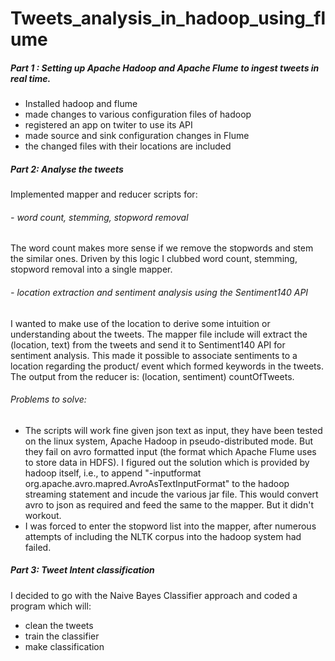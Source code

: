 # **Tweets_analysis_in_hadoop_using_flume**

##### Part 1 : Setting up Apache Hadoop and Apache Flume to ingest tweets in real time.
- Installed hadoop and flume 
- made changes to various configuration files of hadoop
- registered an app on twiter to use its API
- made source and sink configuration changes in Flume 
- the changed files with their locations are included
            
##### Part 2: Analyse the tweets
Implemented mapper and reducer scripts for:
###### - word count, stemming, stopword removal
The word count makes more sense if we remove the stopwords and stem the similar ones. Driven by this logic I clubbed word count, stemming, stopword removal into a single mapper.

###### - location extraction and sentiment analysis using the Sentiment140 API
I wanted to make use of the location to derive some intuition or understanding about the tweets. The mapper file include will extract the (location, text) from the tweets and send it to Sentiment140 API for sentiment analysis. This made it possible to associate sentiments to a location regarding the product/ event which formed keywords in the tweets. The output from the reducer is: (location, sentiment) countOfTweets.
            
###### Problems to solve: 
- The scripts will work fine given json text as input, they have been tested on the linux system, Apache Hadoop in pseudo-distributed mode. But they fail on avro formatted input (the format which Apache Flume uses to store data in HDFS).
I figured out the solution which is provided by hadoop itself, i.e., to append "-inputformat org.apache.avro.mapred.AvroAsTextInputFormat" to the hadoop streaming statement and incude the various jar file. This would convert avro to json as required and feed the same to the mapper. But it didn't workout.
- I was forced to enter the stopword list into the mapper, after numerous attempts of including the NLTK corpus into the hadoop system had failed.

##### Part 3: Tweet Intent classification
I decided to go with the Naive Bayes Classifier approach and coded a program which will:
- clean the tweets
- train the classifier 
- make classification
